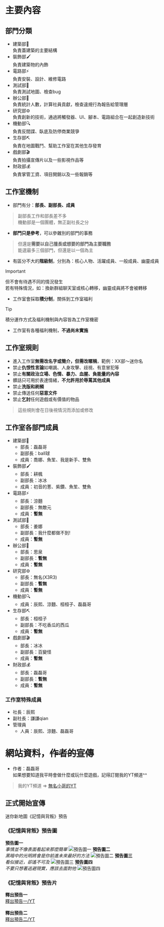 # 主要內容
## 部門分類
- 建築部🔨 <br/> 負責蓋建築的主要結構
- 裝飾部🖌️ <br/> 負責建築物的內飾
- 電路部⚡ <br/> 負責安裝、設計、維修電路
- 測試部🔧 <br/> 負責測試地圖、檢查bug
- 辦公部📝 <br/> 負責統計人數，計算社員貢獻，檢查違規行為報告給管理層
- 研究部⚙️ <br/> 負責創新的技術，通過將觸發器、UI、腳本、電路組合在一起創造新技術
- 機動部🔍 <br/> 負責反間諜、臥底及防停商業競爭
- 生存部⛏️ <br/> 負責在地圖戰鬥、幫助工作室在其他生存發育
- 戲劇部🎬 <br/> 負責拍攝宣傳片以及一些影視作品等
- 財政部💰 <br/> 負責掌管工資、項目開銷以及一些報銷等
## 工作室機制
- 部門有分：**部長、副部長、成員**
> 副部長工作和部長差不多 <br/>
> 機動部是一個團體，無正副社長之分
- **部門只是參考**，可以參雜別的部門的事務
> 但還是**需要以自己擅長或想要的部門為主要職務** <br/>
> 能選最多三個部門，但還是以一個為主
- 有區分不大的**階級制**，分別為：核心人物、活躍成員、一般成員、幽靈成員
> [!IMPORTANT]
> 但不會有待遇不同的情況發生 <br/>
> 若有特殊情況，如：換新群組聊天室或核心轉移，幽靈成員將不會被轉移
- 工作室會採取**積分制**，關係到工作室福利
>[!TIP]
>積分運作方式及福利機制與內容皆為工作室機密 <br/>
- 工作室有各種福利機制，**不過尚未實施**
## 工作室規則
- 進入工作室**無需改名字或簡介，但需改暱稱**，範例：XX部～迷你名
- 禁止**仇恨性言論**如嘲諷、人身攻擊、歧視、有意冒犯等
- 禁止**有關政治立場、色情、暴力、血腥、負能量的內容**
- 髒話只可用於表達情緒，**不允許用於辱罵其他成員**
- 禁止**洗版和刷頻**
- 禁止傳送任何**惡意文件**
- 禁止**乞討**任何遊戲或有價值的物品
> 這些規則會在日後視情況而添加或修改
## 工作室各部門成員
- 建築部🔨
  - 部長：磊磊哥
  - 副部長：ball球
  - 成員：喬娜、魚笙、我是新手、雙魚
- 裝飾部🖌️
  - 部長：耕楓
  - 副部長：冰冰
  - 成員：初音的蔥、紫鑽、魚笙、雙魚
- 電路部⚡
  - 部長：涼麵
  - 副部長：無敵元
  - 成員：**暫無**
- 測試部🔧
  - 部長：姜娜
  - 副部長：我什麼都做不到!
  - 成員：**暫無**
- 辦公部📝
  - 部長：思泉
  - 副部長：**暫無**
  - 成員：**暫無**
- 研究部⚙️
  - 部長：無名(X3R3)
  - 副部長：**暫無**
  - 成員：**暫無**
- 機動部🔍
  - 成員：辰熙、涼麵、桓桓子、磊磊哥
- 生存部⛏️
  - 部長：桓桓子
  - 副部長：不吃香瓜的西瓜
  - 成員：**暫無**
- 戲劇部🎬
  - 部長：冰冰
  - 副部長：百變怪
  - 成員：**暫無**
- 財政部💰
  - 部長：磊磊哥
  - 副部長：**暫無**
  - 成員：**暫無**
### 工作室特殊成員
- 社長：辰熙
- 副社長：謙謙qian
- 管理員
  - 人員：辰熙、涼麵、磊磊哥
# 網站資料，~~作者的宣傳~~
- 作者：磊磊哥 <br/>
  如果想要知道我平時會做什麼或玩什麼遊戲，記得訂閱我的YT頻道^^
> 我的YT頻道 => [無名小哥的YT](https://www.youtube.com/@TWT0824)
## 正式開始宣傳
迷你新地圖《記憶與背叛》預告 <br/>
### 《記憶與背叛》預告圖
**預告圖一** <br/>
*事情並不像表面看起來那麼簡單*
![預告圖一](https://scontent-tpe1-1.xx.fbcdn.net/v/t1.15752-9/449913607_1620193998776901_4697667178170335427_n.jpg?_nc_cat=109&ccb=1-7&_nc_sid=9f807c&_nc_ohc=1HJ7jvNEwTQQ7kNvgGjyOo_&_nc_ht=scontent-tpe1-1.xx&oh=03_Q7cD1QHJtpT82BcP9otlTmBCMH3Kb1H3Tr-N9beSmpOLcnI0gg&oe=66B89876)
**預告圖二** <br/>
*黑暗中的光明將會是你前進未來最好的方法*
![預告圖二](https://scontent-tpe1-1.xx.fbcdn.net/v/t39.30808-6/441208330_1855012515017611_1043624202792436482_n.jpg?_nc_cat=103&ccb=1-7&_nc_sid=aa7b47&_nc_ohc=bT81wv0BRYIQ7kNvgG1_p8s&_nc_ht=scontent-tpe1-1.xx&oh=00_AYBPfGs6QUvRSI1nEZorpofv7bikzICdHMDMNnyHupTIWQ&oe=66970466)
**預告圖三** <br/>
*看似接近，卻遙不可及*
![預告圖三](https://scontent-tpe1-1.xx.fbcdn.net/v/t39.30808-6/441582494_1864778330707696_1188684116741333396_n.jpg?_nc_cat=102&ccb=1-7&_nc_sid=aa7b47&_nc_ohc=RLPVrxV6ilEQ7kNvgHf2Pss&_nc_ht=scontent-tpe1-1.xx&oh=00_AYDtn3omj3ibnpZi8fEh680_0GdcqhwDLCvxGBbap8LK1Q&oe=66971704)
**預告圖四** <br/>
*不要只想著逃避現實，應該去面對他*
![預告圖四](https://scontent-tpe1-1.xx.fbcdn.net/v/t39.30808-6/449639276_1892537497931779_826062265354671001_n.jpg?_nc_cat=107&ccb=1-7&_nc_sid=aa7b47&_nc_ohc=PX4BbgGXoFsQ7kNvgHtQyLU&_nc_ht=scontent-tpe1-1.xx&oh=00_AYCDLY3rg3P1U8-XXajMuKcw9n0s8bqLHqdHo8VORW_aqw&oe=6696F49A)
### 《記憶與背叛》預告片
**釋出預告一** <br/>
[釋出預告一/YT](https://youtu.be/5Bhkpuo0uMA) <br/>
<br/>
**釋出預告二** <br/>
[釋出預告二/YT](https://youtu.be/OJIDqr1vNk4)
